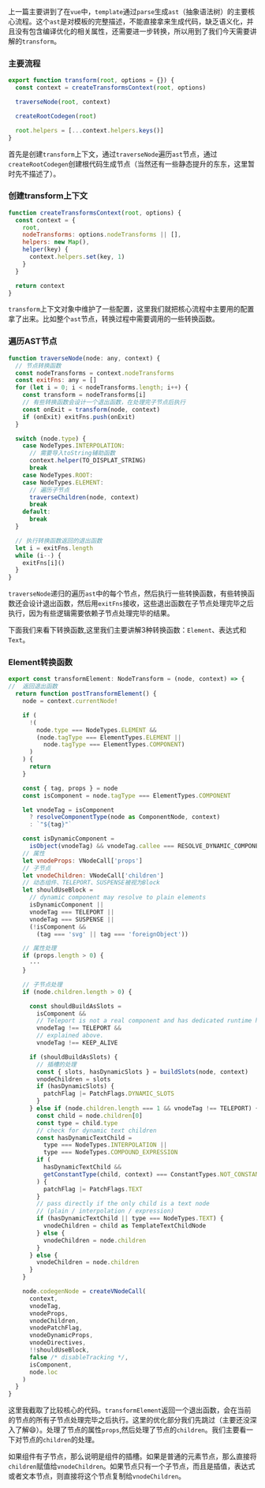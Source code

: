 上一篇主要讲到了在`vue`中，`template`通过`parse`生成`ast`（抽象语法树）的主要核心流程。这个`ast`是对模板的完整描述，不能直接拿来生成代码，缺乏语义化，并且没有包含编译优化的相关属性，还需要进一步转换，所以用到了我们今天需要讲解的`transform`。

### 主要流程
```js
export function transform(root, options = {}) {
  const context = createTransformsContext(root, options)

  traverseNode(root, context)

  createRootCodegen(root)

  root.helpers = [...context.helpers.keys()]
}
```
首先是创建`transform`上下文，通过`traverseNode`遍历`ast`节点，通过`createRootCodegen`创建根代码生成节点（当然还有一些静态提升的东东，这里暂时先不描述了）。
### 创建transform上下文
```js
function createTransformsContext(root, options) {
  const context = {
    root,
    nodeTransforms: options.nodeTransforms || [],
    helpers: new Map(),
    helper(key) {
      context.helpers.set(key, 1)
    }
  }

  return context
}
```
`transform`上下文对象中维护了一些配置，这里我们就把核心流程中主要用的配置拿了出来。比如整个`ast`节点，转换过程中需要调用的一些转换函数。
### 遍历AST节点
```js
function traverseNode(node: any, context) {
  // 节点转换函数
  const nodeTransforms = context.nodeTransforms
  const exitFns: any = []
  for (let i = 0; i < nodeTransforms.length; i++) {
    const transform = nodeTransforms[i]
    // 有些转换函数会设计一个退出函数，在处理完子节点后执行
    const onExit = transform(node, context)
    if (onExit) exitFns.push(onExit)
  }

  switch (node.type) {
    case NodeTypes.INTERPOLATION:
      // 需要导入toString辅助函数
      context.helper(TO_DISPLAT_STRING)
      break
    case NodeTypes.ROOT:
    case NodeTypes.ELEMENT:
      // 遍历子节点
      traverseChildren(node, context)
      break
    default:
      break
  }

  // 执行转换函数返回的退出函数
  let i = exitFns.length
  while (i--) {
    exitFns[i]()
  }
}
```
`traverseNode`递归的遍历`ast`中的每个节点，然后执行一些转换函数，有些转换函数还会设计退出函数，然后用`exitFns`接收，这些退出函数在子节点处理完毕之后执行，因为有些逻辑需要依赖子节点处理完毕的结果。

下面我们来看下转换函数,这里我们主要讲解3种转换函数：`Element`、表达式和`Text`。
### Element转换函数
```js
export const transformElement: NodeTransform = (node, context) => {
//  返回退出函数 
  return function postTransformElement() {
    node = context.currentNode!

    if (
      !(
        node.type === NodeTypes.ELEMENT &&
        (node.tagType === ElementTypes.ELEMENT ||
          node.tagType === ElementTypes.COMPONENT)
      )
    ) {
      return
    }

    const { tag, props } = node
    const isComponent = node.tagType === ElementTypes.COMPONENT

    let vnodeTag = isComponent
      ? resolveComponentType(node as ComponentNode, context)
      : `"${tag}"`

    const isDynamicComponent =
      isObject(vnodeTag) && vnodeTag.callee === RESOLVE_DYNAMIC_COMPONENT
    // 属性
    let vnodeProps: VNodeCall['props']
    // 子节点
    let vnodeChildren: VNodeCall['children']
    // 动态组件、TELEPORT、SUSPENSE被视为Block
    let shouldUseBlock =
      // dynamic component may resolve to plain elements
      isDynamicComponent ||
      vnodeTag === TELEPORT ||
      vnodeTag === SUSPENSE ||
      (!isComponent &&
        (tag === 'svg' || tag === 'foreignObject'))

    // 属性处理
    if (props.length > 0) {
      ···
    }

    // 子节点处理
    if (node.children.length > 0) {

      const shouldBuildAsSlots =
        isComponent &&
        // Teleport is not a real component and has dedicated runtime handling
        vnodeTag !== TELEPORT &&
        // explained above.
        vnodeTag !== KEEP_ALIVE

      if (shouldBuildAsSlots) {
        // 插槽的处理
        const { slots, hasDynamicSlots } = buildSlots(node, context)
        vnodeChildren = slots
        if (hasDynamicSlots) {
          patchFlag |= PatchFlags.DYNAMIC_SLOTS
        }
      } else if (node.children.length === 1 && vnodeTag !== TELEPORT) {
        const child = node.children[0]
        const type = child.type
        // check for dynamic text children
        const hasDynamicTextChild =
          type === NodeTypes.INTERPOLATION ||
          type === NodeTypes.COMPOUND_EXPRESSION
        if (
          hasDynamicTextChild &&
          getConstantType(child, context) === ConstantTypes.NOT_CONSTANT
        ) {
          patchFlag |= PatchFlags.TEXT
        }
        // pass directly if the only child is a text node
        // (plain / interpolation / expression)
        if (hasDynamicTextChild || type === NodeTypes.TEXT) {
          vnodeChildren = child as TemplateTextChildNode
        } else {
          vnodeChildren = node.children
        }
      } else {
        vnodeChildren = node.children
      }
    }

    node.codegenNode = createVNodeCall(
      context,
      vnodeTag,
      vnodeProps,
      vnodeChildren,
      vnodePatchFlag,
      vnodeDynamicProps,
      vnodeDirectives,
      !!shouldUseBlock,
      false /* disableTracking */,
      isComponent,
      node.loc
    )
  }
}
```
这里我截取了比较核心的代码。`transformElement`返回一个退出函数，会在当前的节点的所有子节点处理完毕之后执行。这里的优化部分我们先跳过（主要还没深入了解😄）。处理了节点的属性`props`,然后处理了节点的`children`。我们主要看一下对节点的`children`的处理。

如果组件有子节点，那么说明是组件的插槽。如果是普通的元素节点，那么直接将`children`赋值给`vnodeChildren`。如果节点只有一个子节点，而且是插值，表达式或者文本节点，则直接将这个节点复制给`vnodeChildren`。
